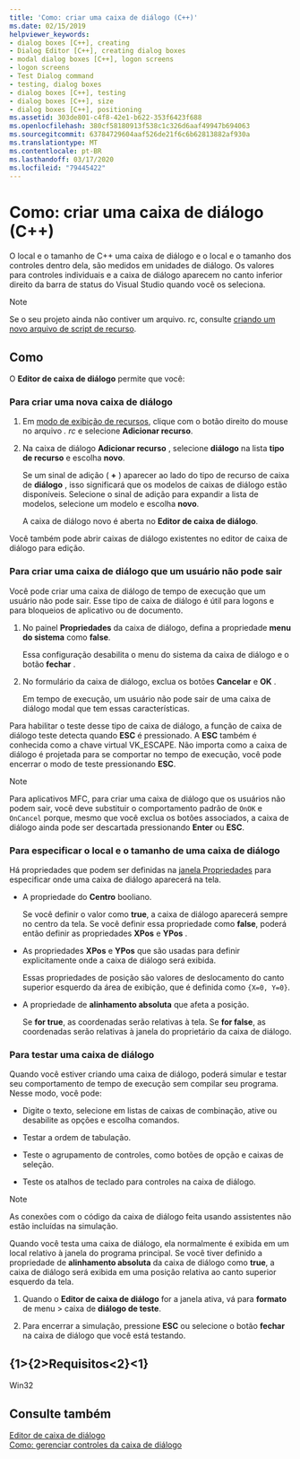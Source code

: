```yaml
---
title: 'Como: criar uma caixa de diálogo (C++)'
ms.date: 02/15/2019
helpviewer_keywords:
- dialog boxes [C++], creating
- Dialog Editor [C++], creating dialog boxes
- modal dialog boxes [C++], logon screens
- logon screens
- Test Dialog command
- testing, dialog boxes
- dialog boxes [C++], testing
- dialog boxes [C++], size
- dialog boxes [C++], positioning
ms.assetid: 303de801-c4f8-42e1-b622-353f6423f688
ms.openlocfilehash: 380cf58180913f538c1c326d6aaf49947b694063
ms.sourcegitcommit: 63784729604aaf526de21f6c6b62813882af930a
ms.translationtype: MT
ms.contentlocale: pt-BR
ms.lasthandoff: 03/17/2020
ms.locfileid: "79445422"
---
```

# <a name="how-to-create-a-dialog-box-c"></a>Como: criar uma caixa de diálogo (C++)

O local e o tamanho de C++ uma caixa de diálogo e o local e o tamanho dos controles dentro dela, são medidos em unidades de diálogo. Os valores para controles individuais e a caixa de diálogo aparecem no canto inferior direito da barra de status do Visual Studio quando você os seleciona.

> [!NOTE]
> Se o seu projeto ainda não contiver um arquivo. rc, consulte [criando um novo arquivo de script de recurso](../windows/how-to-create-a-resource-script-file.md).

## <a name="how-to"></a>Como

O **Editor de caixa de diálogo** permite que você:

### <a name="to-create-a-new-dialog-box"></a>Para criar uma nova caixa de diálogo

1. Em [modo de exibição de recursos](how-to-create-a-resource-script-file.md#create-resources), clique com o botão direito do mouse no arquivo *. rc* e selecione **Adicionar recurso**.

1. Na caixa de diálogo **Adicionar recurso** , selecione **diálogo** na lista **tipo de recurso** e escolha **novo**.

   Se um sinal de adição ( **+** ) aparecer ao lado do tipo de recurso de caixa de **diálogo** , isso significará que os modelos de caixas de diálogo estão disponíveis. Selecione o sinal de adição para expandir a lista de modelos, selecione um modelo e escolha **novo**.

   A caixa de diálogo novo é aberta no **Editor de caixa de diálogo**.

Você também pode abrir caixas de diálogo existentes no editor de caixa de diálogo para edição.

### <a name="to-create-a-dialog-box-that-a-user-cant-exit"></a>Para criar uma caixa de diálogo que um usuário não pode sair

Você pode criar uma caixa de diálogo de tempo de execução que um usuário não pode sair. Esse tipo de caixa de diálogo é útil para logons e para bloqueios de aplicativo ou de documento.

1. No painel **Propriedades** da caixa de diálogo, defina a propriedade **menu do sistema** como **false**.

   Essa configuração desabilita o menu do sistema da caixa de diálogo e o botão **fechar** .

1. No formulário da caixa de diálogo, exclua os botões **Cancelar** e **OK** .

   Em tempo de execução, um usuário não pode sair de uma caixa de diálogo modal que tem essas características.

Para habilitar o teste desse tipo de caixa de diálogo, a função de caixa de diálogo teste detecta quando **ESC** é pressionado. A **ESC** também é conhecida como a chave virtual VK_ESCAPE. Não importa como a caixa de diálogo é projetada para se comportar no tempo de execução, você pode encerrar o modo de teste pressionando **ESC**.

> [!NOTE]
> Para aplicativos MFC, para criar uma caixa de diálogo que os usuários não podem sair, você deve substituir o comportamento padrão de `OnOK` e `OnCancel` porque, mesmo que você exclua os botões associados, a caixa de diálogo ainda pode ser descartada pressionando **Enter** ou **ESC**.

### <a name="to-specify-the-location-and-size-of-a-dialog-box"></a>Para especificar o local e o tamanho de uma caixa de diálogo

Há propriedades que podem ser definidas na [janela Propriedades](/visualstudio/ide/reference/properties-window) para especificar onde uma caixa de diálogo aparecerá na tela.

- A propriedade do **Centro** booliano.

   Se você definir o valor como **true**, a caixa de diálogo aparecerá sempre no centro da tela. Se você definir essa propriedade como **false**, poderá então definir as propriedades **XPos** e **YPos** .

- As propriedades **XPos** e **YPos** que são usadas para definir explicitamente onde a caixa de diálogo será exibida.

   Essas propriedades de posição são valores de deslocamento do canto superior esquerdo da área de exibição, que é definida como `{X=0, Y=0}`.

- A propriedade de **alinhamento absoluta** que afeta a posição.

   Se **for true**, as coordenadas serão relativas à tela. Se **for false**, as coordenadas serão relativas à janela do proprietário da caixa de diálogo.

### <a name="to-test-a-dialog-box"></a>Para testar uma caixa de diálogo

Quando você estiver criando uma caixa de diálogo, poderá simular e testar seu comportamento de tempo de execução sem compilar seu programa. Nesse modo, você pode:

- Digite o texto, selecione em listas de caixas de combinação, ative ou desabilite as opções e escolha comandos.

- Testar a ordem de tabulação.

- Teste o agrupamento de controles, como botões de opção e caixas de seleção.

- Teste os atalhos de teclado para controles na caixa de diálogo.

> [!NOTE]
> As conexões com o código da caixa de diálogo feita usando assistentes não estão incluídas na simulação.

Quando você testa uma caixa de diálogo, ela normalmente é exibida em um local relativo à janela do programa principal. Se você tiver definido a propriedade de **alinhamento absoluta** da caixa de diálogo como **true**, a caixa de diálogo será exibida em uma posição relativa ao canto superior esquerdo da tela.

1. Quando o **Editor de caixa de diálogo** for a janela ativa, vá para **formato** de menu > caixa de **diálogo de teste**.

1. Para encerrar a simulação, pressione **ESC** ou selecione o botão **fechar** na caixa de diálogo que você está testando.

## <a name="requirements"></a>{1&gt;{2&gt;Requisitos&lt;2}&lt;1}

Win32

## <a name="see-also"></a>Consulte também

[Editor de caixa de diálogo](../windows/dialog-editor.md)<br/>
[Como: gerenciar controles da caixa de diálogo](../windows/controls-in-dialog-boxes.md)<br/>